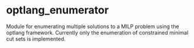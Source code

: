 # optlang_enumerator
Module for enumerating multiple solutions to a MILP problem using the optlang framework.
Currently only the enumeration of constrained minimal cut sets is implemented.
